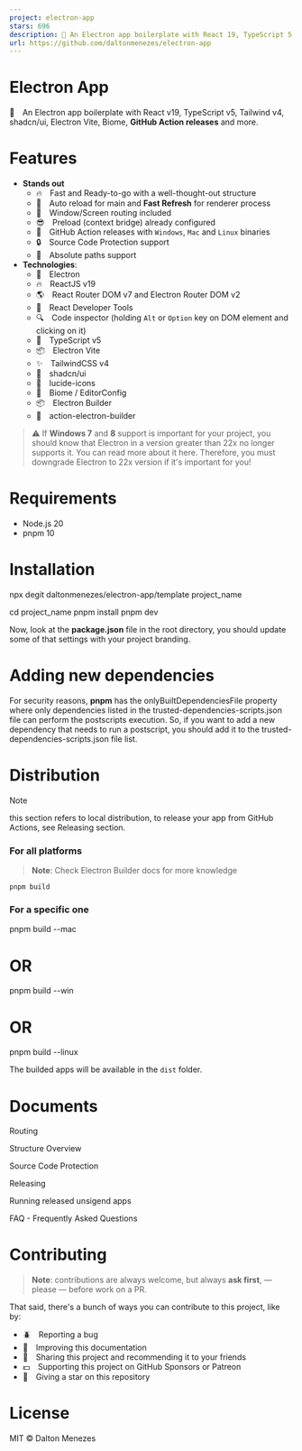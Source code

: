```yaml
---
project: electron-app
stars: 696
description: 💅 An Electron app boilerplate with React 19, TypeScript 5, Tailwind 4, shadcn/ui, Electron Vite, Biome, GitHub Action releases and more.
url: https://github.com/daltonmenezes/electron-app
---
```


Electron App
============

💅 An Electron app boilerplate with React v19, TypeScript v5, Tailwind v4, shadcn/ui, Electron Vite, Biome, **GitHub Action releases** and more.  
  

Features
========

-   **Stands out**
    -   🔥 Fast and Ready-to-go with a well-thought-out structure
    -   🚀 Auto reload for main and **Fast Refresh** for renderer process
    -   🎉 Window/Screen routing included
    -   😎 Preload (context bridge) already configured
    -   🔮 GitHub Action releases with `Windows`, `Mac` and `Linux` binaries
    -   🔒 Source Code Protection support
    -   🍪 Absolute paths support
-   **Technologies**:
    -   🔋 Electron
    -   🔥 ReactJS v19
    -   🌎 React Router DOM v7 and Electron Router DOM v2
    -   🧐 React Developer Tools
    -   🔍 Code inspector (holding `Alt` or `Option` key on DOM element and clicking on it)
    -   💙 TypeScript v5
    -   📦 Electron Vite
    -   ✨ TailwindCSS v4
    -   🎨 shadcn/ui
    -   🍦 lucide-icons
    -   💫 Biome / EditorConfig
    -   📦 Electron Builder
    -   🔮 action-electron-builder

  

> ⚠️ If **Windows 7** and **8** support is important for your project, you should know that Electron in a version greater than 22x no longer supports it. You can read more about it here. Therefore, you must downgrade Electron to 22x version if it's important for you!

Requirements
============

-   Node.js 20
-   pnpm 10

Installation
============

npx degit daltonmenezes/electron-app/template project\_name

cd project\_name
pnpm install
pnpm dev

Now, look at the **package.json** file in the root directory, you should update some of that settings with your project branding.

Adding new dependencies
=======================

For security reasons, **pnpm** has the onlyBuiltDependenciesFile property where only dependencies listed in the trusted-dependencies-scripts.json file can perform the postscripts execution. So, if you want to add a new dependency that needs to run a postscript, you should add it to the trusted-dependencies-scripts.json file list.

Distribution
============

Note

this section refers to local distribution, to release your app from GitHub Actions, see Releasing section.

### For all platforms

> **Note**: Check Electron Builder docs for more knowledge

```
pnpm build
```

### For a specific one

pnpm build --mac
# OR
pnpm build --win
# OR
pnpm build --linux

The builded apps will be available in the `dist` folder.

Documents
=========

Routing

Structure Overview

Source Code Protection

Releasing

Running released unsigend apps

FAQ - Frequently Asked Questions

Contributing
============

> **Note**: contributions are always welcome, but always **ask first**, — please — before work on a PR.

That said, there's a bunch of ways you can contribute to this project, like by:

-   🪲 Reporting a bug
-   📄 Improving this documentation
-   🚨 Sharing this project and recommending it to your friends
-   💵 Supporting this project on GitHub Sponsors or Patreon
-   🌟 Giving a star on this repository

License
=======

MIT © Dalton Menezes
